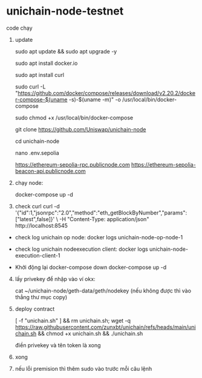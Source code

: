 # unichain-node-testnet
code chạy
1. update

      sudo apt update && sudo apt upgrade -y
      
      sudo apt install docker.io
      
      sudo apt install curl
      
      sudo curl -L "https://github.com/docker/compose/releases/download/v2.20.2/docker-compose-$(uname -s)-$(uname -m)" -o /usr/local/bin/docker-compose
      
      sudo chmod +x /usr/local/bin/docker-compose
      
      git clone https://github.com/Uniswap/unichain-node
      
      cd unichain-node
      
      nano .env.sepolia
      
      https://ethereum-sepolia-rpc.publicnode.com
      https://ethereum-sepolia-beacon-api.publicnode.com

2. chạy node:
   
      docker-compose up -d

3. check curl
      curl -d '{"id":1,"jsonrpc":"2.0","method":"eth_getBlockByNumber","params":["latest",false]}' \ -H "Content-Type: application/json" http://localhost:8545

- check log unichain op node:
     docker logs unichain-node-op-node-1

- check log unichain nodeexecution client:
     docker logs unichain-node-execution-client-1

- Khởi động lại
     docker-compose down
     docker-compose up -d

4. lấy privekey để nhập vào ví okx:

      cat ~/unichain-node/geth-data/geth/nodekey (nếu không được thì vào thẳng thư mục copy)

5. deploy contract
   
      [ -f "unichain.sh" ] && rm unichain.sh; wget -q https://raw.githubusercontent.com/zunxbt/unichain/refs/heads/main/unichain.sh && chmod +x unichain.sh && ./unichain.sh

      điền privekey và tên token là xong
6. xong

7. nếu lỗi premision thì thêm sudo vào trước mỗi câu lệnh
